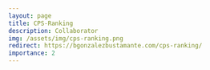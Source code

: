 ```yaml
---
layout: page
title: CPS-Ranking
description: Collaborator
img: /assets/img/cps-ranking.png
redirect: https://bgonzalezbustamante.com/cps-ranking/
importance: 2
---
```

